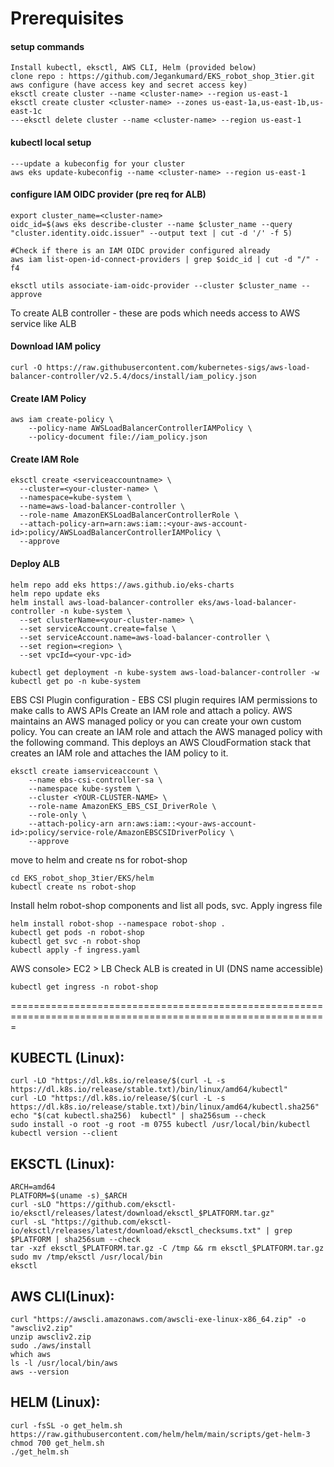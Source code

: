 # Prerequisites

#### setup commands
```
Install kubectl, eksctl, AWS CLI, Helm (provided below)
clone repo : https://github.com/Jegankumard/EKS_robot_shop_3tier.git
aws configure (have access key and secret access key)
eksctl create cluster --name <cluster-name> --region us-east-1 
eksctl create cluster <cluster-name> --zones us-east-1a,us-east-1b,us-east-1c 
---eksctl delete cluster --name <cluster-name> --region us-east-1
```
#### kubectl local setup
```
---update a kubeconfig for your cluster
aws eks update-kubeconfig --name <cluster-name> --region us-east-1
```

#### configure IAM OIDC provider (pre req for ALB)
```
export cluster_name=<cluster-name>
oidc_id=$(aws eks describe-cluster --name $cluster_name --query "cluster.identity.oidc.issuer" --output text | cut -d '/' -f 5) 

#Check if there is an IAM OIDC provider configured already
aws iam list-open-id-connect-providers | grep $oidc_id | cut -d "/" -f4

eksctl utils associate-iam-oidc-provider --cluster $cluster_name --approve
```
To create ALB controller - these are pods which needs access to AWS service like ALB

#### Download IAM policy
```
curl -O https://raw.githubusercontent.com/kubernetes-sigs/aws-load-balancer-controller/v2.5.4/docs/install/iam_policy.json
```

#### Create IAM Policy
```
aws iam create-policy \
    --policy-name AWSLoadBalancerControllerIAMPolicy \
    --policy-document file://iam_policy.json
```

#### Create IAM Role
```
eksctl create <serviceaccountname> \
  --cluster=<your-cluster-name> \
  --namespace=kube-system \
  --name=aws-load-balancer-controller \
  --role-name AmazonEKSLoadBalancerControllerRole \
  --attach-policy-arn=arn:aws:iam::<your-aws-account-id>:policy/AWSLoadBalancerControllerIAMPolicy \
  --approve
```

#### Deploy ALB
```
helm repo add eks https://aws.github.io/eks-charts
helm repo update eks
helm install aws-load-balancer-controller eks/aws-load-balancer-controller -n kube-system \
  --set clusterName=<your-cluster-name> \
  --set serviceAccount.create=false \
  --set serviceAccount.name=aws-load-balancer-controller \
  --set region=<region> \
  --set vpcId=<your-vpc-id>
  
kubectl get deployment -n kube-system aws-load-balancer-controller -w
kubectl get po -n kube-system
```

EBS CSI Plugin configuration - EBS CSI plugin requires IAM permissions to make calls to AWS APIs 
Create an IAM role and attach a policy. AWS maintains an AWS managed policy or you can create your own custom policy. 
You can create an IAM role and attach the AWS managed policy with the following command. 
This deploys an AWS CloudFormation stack that creates an IAM role and attaches the IAM policy to it.
```
eksctl create iamserviceaccount \
    --name ebs-csi-controller-sa \
    --namespace kube-system \
    --cluster <YOUR-CLUSTER-NAME> \
    --role-name AmazonEKS_EBS_CSI_DriverRole \
    --role-only \
    --attach-policy-arn arn:aws:iam::<your-aws-account-id>:policy/service-role/AmazonEBSCSIDriverPolicy \
    --approve
```

move to helm and create ns for robot-shop
```
cd EKS_robot_shop_3tier/EKS/helm
kubectl create ns robot-shop
```

Install helm robot-shop components and list all pods, svc. Apply ingress file
```
helm install robot-shop --namespace robot-shop .
kubectl get pods -n robot-shop
kubectl get svc -n robot-shop
kubectl apply -f ingress.yaml
```
AWS console> EC2 > LB
Check ALB is created in UI (DNS name accessible)
```
kubectl get ingress -n robot-shop
```
=============================================================================================================
## KUBECTL (Linux):
```
curl -LO "https://dl.k8s.io/release/$(curl -L -s https://dl.k8s.io/release/stable.txt)/bin/linux/amd64/kubectl"
curl -LO "https://dl.k8s.io/release/$(curl -L -s https://dl.k8s.io/release/stable.txt)/bin/linux/amd64/kubectl.sha256"
echo "$(cat kubectl.sha256)  kubectl" | sha256sum --check
sudo install -o root -g root -m 0755 kubectl /usr/local/bin/kubectl
kubectl version --client
```

## EKSCTL (Linux):
```
ARCH=amd64
PLATFORM=$(uname -s)_$ARCH
curl -sLO "https://github.com/eksctl-io/eksctl/releases/latest/download/eksctl_$PLATFORM.tar.gz"
curl -sL "https://github.com/eksctl-io/eksctl/releases/latest/download/eksctl_checksums.txt" | grep $PLATFORM | sha256sum --check
tar -xzf eksctl_$PLATFORM.tar.gz -C /tmp && rm eksctl_$PLATFORM.tar.gz
sudo mv /tmp/eksctl /usr/local/bin
eksctl
```


## AWS CLI(Linux):
```
curl "https://awscli.amazonaws.com/awscli-exe-linux-x86_64.zip" -o "awscliv2.zip"
unzip awscliv2.zip
sudo ./aws/install
which aws
ls -l /usr/local/bin/aws
aws --version
```

## HELM (Linux):
```
curl -fsSL -o get_helm.sh https://raw.githubusercontent.com/helm/helm/main/scripts/get-helm-3
chmod 700 get_helm.sh
./get_helm.sh
```
